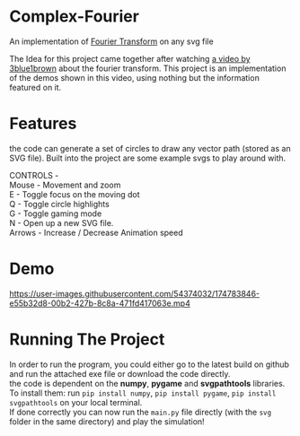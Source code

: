 # Complex-Fourier
An implementation of [Fourier Transform](https://en.wikipedia.org/wiki/Fourier_transform) on any svg file

The Idea for this project came together after watching [a video by 3blue1brown](https://www.youtube.com/watch?v=r6sGWTCMz2k) about the fourier transform.
This project is an implementation of the demos shown in this video, using nothing but the information featured on it.

# Features
the code can generate a set of circles to draw any vector path (stored as an SVG file).
Built into the project are some example svgs to play around with.

CONTROLS - 
<br> Mouse - Movement and zoom
<br> E - Toggle focus on the moving dot
<br> Q - Toggle circle highlights
<br> G - Toggle gaming mode
<br> N - Open up a new SVG file.
<br> Arrows - Increase / Decrease Animation speed

# Demo
https://user-images.githubusercontent.com/54374032/174783846-e55b32d8-00b2-427b-8c8a-471fd417063e.mp4


# Running The Project
In order to run the program, you could either go to the latest build on github and run the attached exe file or download the code directly.
<br> the code is dependent on the <b>numpy</b>, <b>pygame</b> and <b>svgpathtools</b> libraries.
<br>To install them: run `pip install numpy`, `pip install pygame`, `pip install svgpathtools` on your local terminal.
<br> If done correctly you can now run the `main.py` file directly (with the `svg` folder in the same directory) and play the simulation!
